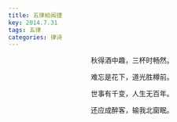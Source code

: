```yaml
---
title: 五律給闻捷
key: 2014.7.31
tags: 五律
categories: 律诗
---
```


<p align="center">秋得酒中趣，三杯时畅然。
</p>
<p align="center">难忘是花下，道光胜樽前。
</p>
<p align="center">世事有千变，人生无百年。
</p>
<p align="center">还应成醉客，输我北窗眠。
</p>
